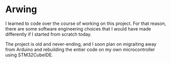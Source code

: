 # Arwing

I learned to code over the course of working on this project.  For that reason, there are some software engineering choices that I would have made differently if I started from scratch today.

The project is old and never-ending, and I soon plan on migraiting away from Arduino and rebuilding the entier code on my own microcontroller using STM32CubeIDE.
